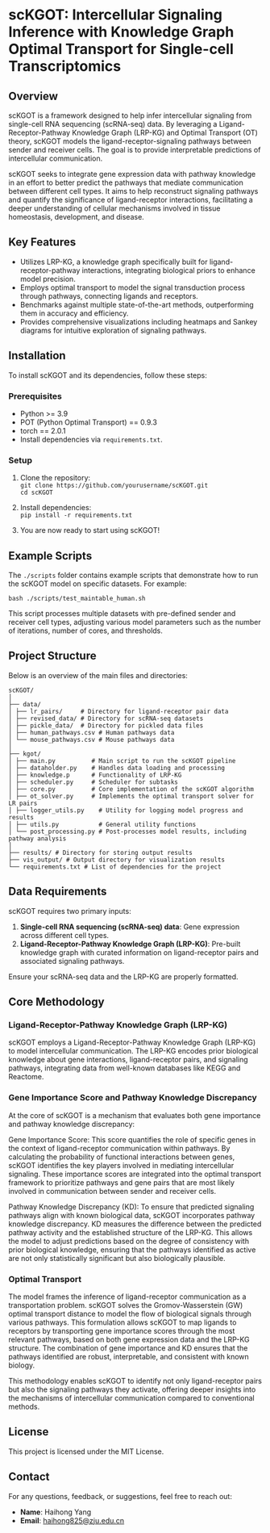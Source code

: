 # scKGOT: Intercellular Signaling Inference with Knowledge Graph Optimal Transport for Single-cell Transcriptomics

## Overview

scKGOT is a framework designed to help infer intercellular signaling from single-cell RNA sequencing (scRNA-seq) data. By leveraging a Ligand-Receptor-Pathway Knowledge Graph (LRP-KG) and Optimal Transport (OT) theory, scKGOT models the ligand-receptor-signaling pathways between sender and receiver cells. The goal is to provide interpretable predictions of intercellular communication.

scKGOT seeks to integrate gene expression data with pathway knowledge in an effort to better predict the pathways that mediate communication between different cell types. It aims to help reconstruct signaling pathways and quantify the significance of ligand-receptor interactions, facilitating a deeper understanding of cellular mechanisms involved in tissue homeostasis, development, and disease.


## Key Features
- Utilizes LRP-KG, a knowledge graph specifically built for ligand-receptor-pathway interactions, integrating biological priors to enhance model precision.
- Employs optimal transport to model the signal transduction process through pathways, connecting ligands and receptors.
- Benchmarks against multiple state-of-the-art methods, outperforming them in accuracy and efficiency.
- Provides comprehensive visualizations including heatmaps and Sankey diagrams for intuitive exploration of signaling pathways.

## Installation

To install scKGOT and its dependencies, follow these steps:

### Prerequisites
- Python >= 3.9
- POT (Python Optimal Transport) == 0.9.3
- torch == 2.0.1
- Install dependencies via `requirements.txt`.

### Setup
1. Clone the repository:  
   `git clone https://github.com/yourusername/scKGOT.git`  
   `cd scKGOT`

2. Install dependencies:  
   `pip install -r requirements.txt`

3. You are now ready to start using scKGOT!

## Example Scripts

The `./scripts` folder contains example scripts that demonstrate how to run the scKGOT model on specific datasets. For example:

`bash ./scripts/test_maintable_human.sh`

This script processes multiple datasets with pre-defined sender and receiver cell types, adjusting various model parameters such as the number of iterations, number of cores, and thresholds.


## Project Structure

Below is an overview of the main files and directories:

```
scKGOT/
│
├── data/
│ ├── lr_pairs/     # Directory for ligand-receptor pair data
│ ├── revised_data/ # Directory for scRNA-seq datasets
│ ├── pickle_data/  # Directory for pickled data files
│ ├── human_pathways.csv # Human pathways data
│ └── mouse_pathways.csv # Mouse pathways data
│
├── kgot/
│ ├── main.py          # Main script to run the scKGOT pipeline
│ ├── dataholder.py    # Handles data loading and processing
│ ├── knowledge.p      # Functionality of LRP-KG
│ ├── scheduler.py     # Scheduler for subtasks
│ ├── core.py          # Core implementation of the scKGOT algorithm
│ ├── ot_solver.py     # Implements the optimal transport solver for LR pairs
│ ├── logger_utils.py    # Utility for logging model progress and results
│ ├── utils.py           # General utility functions
│ └── post_processing.py # Post-processes model results, including pathway analysis
│
├── results/ # Directory for storing output results
├── vis_output/ # Output directory for visualization results
└── requirements.txt # List of dependencies for the project
```

## Data Requirements

scKGOT requires two primary inputs:  
1. **Single-cell RNA sequencing (scRNA-seq) data**: Gene expression across different cell types.  
2. **Ligand-Receptor-Pathway Knowledge Graph (LRP-KG)**: Pre-built knowledge graph with curated information on ligand-receptor pairs and associated signaling pathways.

Ensure your scRNA-seq data and the LRP-KG are properly formatted.

## Core Methodology

### Ligand-Receptor-Pathway Knowledge Graph (LRP-KG)
scKGOT employs a Ligand-Receptor-Pathway Knowledge Graph (LRP-KG) to model intercellular communication. The LRP-KG encodes prior biological knowledge about gene interactions, ligand-receptor pairs, and signaling pathways, integrating data from well-known databases like KEGG and Reactome.

### Gene Importance Score and Pathway Knowledge Discrepancy
At the core of scKGOT is a mechanism that evaluates both gene importance and pathway knowledge discrepancy:

Gene Importance Score: This score quantifies the role of specific genes in the context of ligand-receptor communication within pathways. By calculating the probability of functional interactions between genes, scKGOT identifies the key players involved in mediating intercellular signaling. These importance scores are integrated into the optimal transport framework to prioritize pathways and gene pairs that are most likely involved in communication between sender and receiver cells.

Pathway Knowledge Discrepancy (KD): To ensure that predicted signaling pathways align with known biological data, scKGOT incorporates pathway knowledge discrepancy. KD measures the difference between the predicted pathway activity and the established structure of the LRP-KG. This allows the model to adjust predictions based on the degree of consistency with prior biological knowledge, ensuring that the pathways identified as active are not only statistically significant but also biologically plausible.

### Optimal Transport
The model frames the inference of ligand-receptor communication as a transportation problem. scKGOT solves the Gromov-Wasserstein (GW) optimal transport distance to model the flow of biological signals through various pathways. This formulation allows scKGOT to map ligands to receptors by transporting gene importance scores through the most relevant pathways, based on both gene expression data and the LRP-KG structure. The combination of gene importance and KD ensures that the pathways identified are robust, interpretable, and consistent with known biology.

This methodology enables scKGOT to identify not only ligand-receptor pairs but also the signaling pathways they activate, offering deeper insights into the mechanisms of intercellular communication compared to conventional methods.

## License

This project is licensed under the MIT License.

## Contact

For any questions, feedback, or suggestions, feel free to reach out:

- **Name**: Haihong Yang 
- **Email**: haihong825@zju.edu.cn

